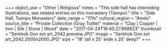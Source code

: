 +++
object_use = "Other | Religious"
notes = "This side hall has interesting illustrations, see related entries on this monastery (Tsenpo)."
title = "Side Hall, Tsenpo Monastery"
date_range = "17th"
cultural_region = "Amdo"
source_title = "Private Collection (Gray Tuttle)"
material = "Clay | Copper | Iron | Silk | Stone | Wood"
date = "2017-04-24T16:40:27.868623"
thumbnail = "Serkhok Gon ext art_2042.preview.JPG"
image = "Serkhok Gon ext art_2042.2000x2000.JPG"
size = "18' tall x 25' wide x 20' deep?"
+++
